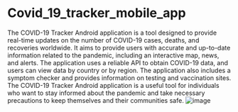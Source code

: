 # Covid_19_tracker_mobile_app
The COVID-19 Tracker Android application is a tool designed to provide real-time updates on the number of COVID-19 cases, deaths, and recoveries worldwide. It aims to provide users with accurate and up-to-date information related to the pandemic, including an interactive map, news, and alerts. The application uses a reliable API to obtain COVID-19 data, and users can view data by country or by region. The application also includes a symptom checker and provides information on testing and vaccination sites. The COVID-19 Tracker Android application is a useful tool for individuals who want to stay informed about the pandemic and take necessary precautions to keep themselves and their communities safe.
![image](https://github.com/deepvr789/Covid_19_tracker_mobile_app/assets/66794102/d12b89d2-104b-47d6-81dc-ab446a038346)
